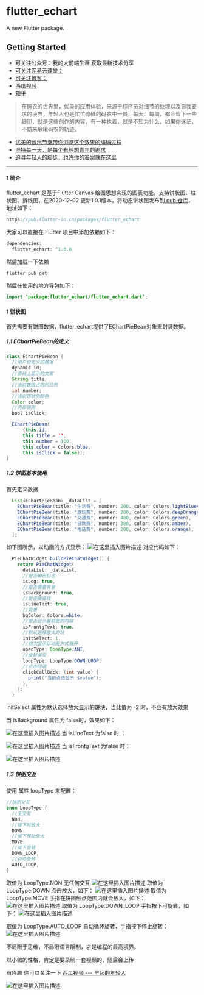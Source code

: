# flutter_echart

A new Flutter package.

## Getting Started

* 可关注公众号：我的大前端生涯   获取最新技术分享
* [可关注网易云课堂：](https://study.163.com/instructor/1021406098.htm)
* [可关注博客：](https://blog.csdn.net/zl18603543572)
* [西瓜视频 ](https://www.ixigua.com/home/3662978423)
* [知乎]( https://www.zhihu.com/people/zhao-long-90-89)


>在码农的世界里，优美的应用体验，来源于程序员对细节的处理以及自我要求的境界，年轻人也是忙忙碌碌的码农中一员，每天、每周，都会留下一些脚印，就是这些创作的内容，有一种执着，就是不知为什么，如果你迷茫，不妨来瞅瞅码农的轨迹。

* [优美的音乐节奏带你浏览这个效果的编码过程](https://www.zhihu.com/zvideo/1313903176165351424)
* [坚持每一天，是每个有理想青年的追求](https://www.ixigua.com/6900018293596226059/)
*  [追寻年轻人的脚步，也许你的答案就在这里](https://www.bilibili.com/video/BV1Nt4y1v7mc/)

***

#### 1 简介
flutter_echart  是基于Flutter Canvas 绘图思想实现的图表功能，支持饼状图、柱状图、拆线图，在2020-12-02 更新1.0.1版本，将动态饼状图发布到[ pub 仓库](https://pub.flutter-io.cn/packages/flutter_echart)，地址如下：

```java
https://pub.flutter-io.cn/packages/flutter_echart
```
大家可以直接在 Flutter 项目中添加依赖如下：

```java
dependencies:
  flutter_echart: ^1.0.0
```
然后加载一下依赖

```java
flutter pub get
```
然后在使用的地方导包如下：

```java
import 'package:flutter_echart/flutter_echart.dart';
```

#### 1 饼状图

首先需要有饼图数据，flutter_echart提供了EChartPieBean对象来封装数据。

##### 1.1 EChartPieBean的定义

```java
class EChartPieBean {
  //用户自定义的数据
  dynamic id;
  //直线上显示的文案
  String title;
  //当前数值占用的比例
  int number;
  //当前饼状的颜色
  Color color;
  //内部使用
  bool isClick;

  EChartPieBean(
      {this.id,
      this.title = '',
      this.number = 100,
      this.color = Colors.blue,
      this.isClick = false});
}

```
##### 1.2 饼图基本使用
首先定义数据
```java
  List<EChartPieBean> _dataList = [
    EChartPieBean(title: "生活费", number: 200, color: Colors.lightBlueAccent),
    EChartPieBean(title: "游玩费", number: 200, color: Colors.deepOrangeAccent),
    EChartPieBean(title: "交通费", number: 400, color: Colors.green),
    EChartPieBean(title: "贷款费", number: 300, color: Colors.amber),
    EChartPieBean(title: "电话费", number: 200, color: Colors.orange),
  ];
```

如下图所示，以动画的方式显示：
![在这里插入图片描述](https://img-blog.csdnimg.cn/2020120301091229.gif#pic_center)
对应代码如下：

```java
  PieChatWidget buildPieChatWidget() {
    return PieChatWidget(
      dataList: _dataList,
      //是否输出日志
      isLog: true,
      //是否需要背景
      isBackground: true,
      //是否画直线
      isLineText: true,
      //背景
      bgColor: Colors.white,
      //是否显示最前面的内容
      isFrontgText: true,
      //默认选择放大的块
      initSelect: 1,
      //初次显示以动画方式展开
      openType: OpenType.ANI,
      //旋转类型
      loopType: LoopType.DOWN_LOOP,
      //点击回调
      clickCallBack: (int value) {
        print("当前点击显示 $value");
      },
    );
  }
```
initSelect 属性为默认选择放大显示的饼块，当此值为 -2 时，不会有放大效果

当 isBackground 属性为 false时，效果如下：

![在这里插入图片描述](https://img-blog.csdnimg.cn/20201203011418822.gif#pic_center)
当 isLineText 为false 时 ：

![在这里插入图片描述](https://img-blog.csdnimg.cn/20201203011520679.gif#pic_center)
当 isFrontgText 为false 时：

![在这里插入图片描述](https://img-blog.csdnimg.cn/2020120301223448.gif#pic_center)
##### 1.3 饼图交互

使用 属性 loopType 来配置：

```java
//饼图交互
enum LoopType {
  //无交互
  NON,
  //按下时放大
  DOWN,
  //按下移动放大
  MOVE,
  //按下旋转
  DOWN_LOOP,
  //自动旋转
  AUTO_LOOP,
}

```

取值为 LoopType.NON 无任何交互
![在这里插入图片描述](https://img-blog.csdnimg.cn/20201203013109466.gif#pic_center)
取值为 LoopType.DOWN 点击放大，如下：
![在这里插入图片描述](https://img-blog.csdnimg.cn/20201203013159900.gif#pic_center)
取值为 LoopType.MOVE  手指在饼图触点范围内就会放大，如下：
![在这里插入图片描述](https://img-blog.csdnimg.cn/20201203013240265.gif#pic_center)
取值为 LoopType.DOWN_LOOP  手指按下可旋转，如下：
![在这里插入图片描述](https://img-blog.csdnimg.cn/20201203013321308.gif#pic_center)


取值为 LoopType.AUTO_LOOP 自动循环旋转，手指按下停止旋转：
![在这里插入图片描述](https://img-blog.csdnimg.cn/20201203013120622.gif#pic_center)



不局限于思维，不局限语言限制，才是编程的最高境界。

以小编的性格，肯定是要录制一套视频的，随后会上传

 有兴趣 你可以关注一下  [西瓜视频 --- 早起的年轻人](https://www.toutiao.com/c/user/token/MS4wLjABAAAAYMrKikomuQJ4d-cPaeBqtAK2cQY697Pv9xIyyDhtwIM/)

![在这里插入图片描述](https://img-blog.csdnimg.cn/20201031094959816.gif#pic_center)


